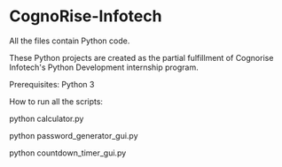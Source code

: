 # CognoRise-Infotech

All the files contain Python code.

These Python projects are created as the partial fulfillment of Cognorise Infotech's Python Development internship program.

Prerequisites:
Python 3

How to run all the scripts:


python calculator.py


python password_generator_gui.py


python countdown_timer_gui.py

